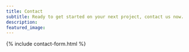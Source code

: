 ```yaml
---
title: Contact
subtitle: Ready to get started on your next project, contact us now.
description: 
featured_image: 
---
```


{% include contact-form.html %}